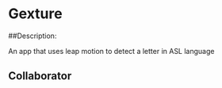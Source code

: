 # Gexture


##Description:

An app that uses leap motion to detect a letter in ASL language

## Collaborator
